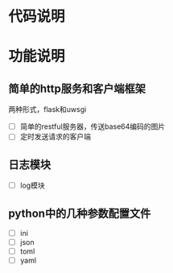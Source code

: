# 代码说明

# 功能说明
## 简单的http服务和客户端框架
两种形式，flask和uwsgi

- [ ] 简单的restful服务器，传送base64编码的图片  
- [ ] 定时发送请求的客户端  

## 日志模块
- [ ] log模块  

## python中的几种参数配置文件
- [ ] ini
- [ ] json
- [ ] toml
- [ ] yaml